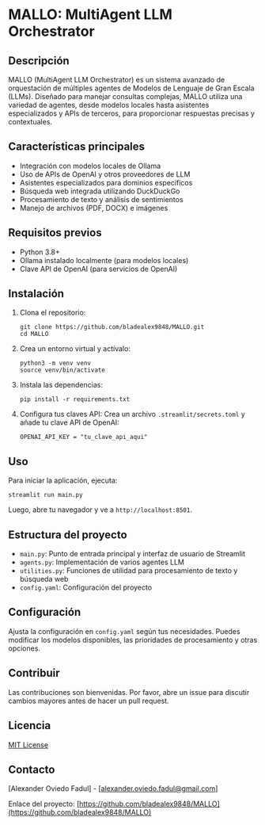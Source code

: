 # MALLO: MultiAgent LLM Orchestrator

## Descripción
MALLO (MultiAgent LLM Orchestrator) es un sistema avanzado de orquestación de múltiples agentes de Modelos de Lenguaje de Gran Escala (LLMs). Diseñado para manejar consultas complejas, MALLO utiliza una variedad de agentes, desde modelos locales hasta asistentes especializados y APIs de terceros, para proporcionar respuestas precisas y contextuales.

## Características principales
- Integración con modelos locales de Ollama
- Uso de APIs de OpenAI y otros proveedores de LLM
- Asistentes especializados para dominios específicos
- Búsqueda web integrada utilizando DuckDuckGo
- Procesamiento de texto y análisis de sentimientos
- Manejo de archivos (PDF, DOCX) e imágenes

## Requisitos previos
- Python 3.8+
- Ollama instalado localmente (para modelos locales)
- Clave API de OpenAI (para servicios de OpenAI)

## Instalación
1. Clona el repositorio:
   ```
   git clone https://github.com/bladealex9848/MALLO.git
   cd MALLO
   ```

2. Crea un entorno virtual y actívalo:
   ```
   python3 -m venv venv
   source venv/bin/activate
   ```

3. Instala las dependencias:
   ```
   pip install -r requirements.txt
   ```

4. Configura tus claves API:
   Crea un archivo `.streamlit/secrets.toml` y añade tu clave API de OpenAI:
   ```
   OPENAI_API_KEY = "tu_clave_api_aqui"
   ```

## Uso
Para iniciar la aplicación, ejecuta:
```
streamlit run main.py
```

Luego, abre tu navegador y ve a `http://localhost:8501`.

## Estructura del proyecto
- `main.py`: Punto de entrada principal y interfaz de usuario de Streamlit
- `agents.py`: Implementación de varios agentes LLM
- `utilities.py`: Funciones de utilidad para procesamiento de texto y búsqueda web
- `config.yaml`: Configuración del proyecto

## Configuración
Ajusta la configuración en `config.yaml` según tus necesidades. Puedes modificar los modelos disponibles, las prioridades de procesamiento y otras opciones.

## Contribuir
Las contribuciones son bienvenidas. Por favor, abre un issue para discutir cambios mayores antes de hacer un pull request.

## Licencia
[MIT License](https://opensource.org/licenses/MIT)

## Contacto
[Alexander Oviedo Fadul] - [alexander.oviedo.fadul@gmail.com]

Enlace del proyecto: [https://github.com/bladealex9848/MALLO](https://github.com/bladealex9848/MALLO)
```